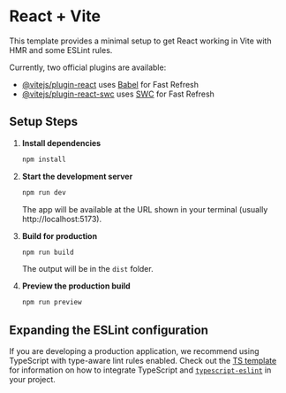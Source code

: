 # React + Vite

This template provides a minimal setup to get React working in Vite with HMR and some ESLint rules.

Currently, two official plugins are available:

- [@vitejs/plugin-react](https://github.com/vitejs/vite-plugin-react/blob/main/packages/plugin-react) uses [Babel](https://babeljs.io/) for Fast Refresh
- [@vitejs/plugin-react-swc](https://github.com/vitejs/vite-plugin-react/blob/main/packages/plugin-react-swc) uses [SWC](https://swc.rs/) for Fast Refresh

## Setup Steps

1. **Install dependencies**

   ```sh
   npm install
   ```

2. **Start the development server**

   ```sh
   npm run dev
   ```
   The app will be available at the URL shown in your terminal (usually http://localhost:5173).

3. **Build for production**

   ```sh
   npm run build
   ```
   The output will be in the `dist` folder.

4. **Preview the production build**

   ```sh
   npm run preview
   ```

## Expanding the ESLint configuration

If you are developing a production application, we recommend using TypeScript with type-aware lint rules enabled. Check out the [TS template](https://github.com/vitejs/vite/tree/main/packages/create-vite/template-react-ts) for information on how to integrate TypeScript and [`typescript-eslint`](https://typescript-eslint.io) in your project.
